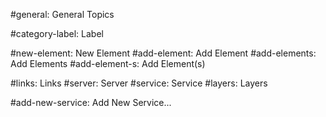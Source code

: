 #general: General Topics

#category-label: Label

#new-element: New Element
#add-element: Add Element
#add-elements: Add Elements
#add-element-s: Add Element(s)

#links: Links
#server: Server
#service: Service
#layers: Layers

#add-new-service: Add New Service...